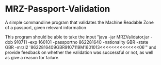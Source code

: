 # MRZ-Passport-Validation
 A simple commandline program that validates the Machine Readable Zone of a passport, given relevant information
 
 This program should be able to take the input "java -jar MRZValidator.jar -dob 910711 -exp 160101 -passportno 862281640 -nationality GBR -state GBR -mrzl2 '8622816409GBR9107119M1601013<<<<<<<<<<<<<<06'" and provide feedback on whether the validation was successful or not, as well as give a reason for failure.
